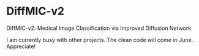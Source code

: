 # DiffMIC-v2
DiffMIC-v2: Medical Image Classification via Improved Diffusion Network

I am currently busy with other projects. The clean code will come in June. Appreciate!
